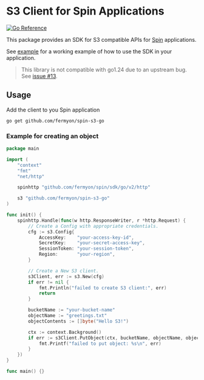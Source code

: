 # S3 Client for Spin Applications

[![Go Reference](https://pkg.go.dev/badge/github.com/fermyon/spin-s3-go.svg)](https://pkg.go.dev/github.com/fermyon/spin-s3-go)

This package provides an SDK for S3 compatible APIs for [Spin](https://spinframework.dev) applications.

See [example](./example) for a working example of how to use the SDK in your application.

> This library is not compatible with go1.24 due to an upstream bug. See [issue #13](https://github.com/fermyon/spin-s3-go/issues/13).

## Usage

Add the client to you Spin application

```console
go get github.com/fermyon/spin-s3-go
```

### Example for creating an object

```go
package main

import (
	"context"
	"fmt"
	"net/http"

	spinhttp "github.com/fermyon/spin/sdk/go/v2/http"

	s3 "github.com/fermyon/spin-s3-go"
)

func init() {
	spinhttp.Handle(func(w http.ResponseWriter, r *http.Request) {
		// Create a Config with appropriate credentials.
		cfg := s3.Config{
			AccessKey:    "your-access-key-id",
			SecretKey:    "your-secret-access-key",
			SessionToken: "your-session-token",
			Region:       "your-region",
		}

		// Create a New S3 client.
		s3Client, err := s3.New(cfg)
		if err != nil {
			fmt.Println("failed to create S3 client:", err)
			return
		}

		bucketName := "your-bucket-name"
		objectName := "greetings.txt"
		objectContents := []byte("Hello S3!")

		ctx := context.Background()
		if err := s3Client.PutObject(ctx, bucketName, objectName, objectContents); err != nil {
			fmt.Printf("failed to put object: %s\n", err)
		}
	})
}

func main() {}
```
